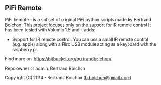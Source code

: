 PiFi Remote
-----------
PiFi Remote - is a subset of original PiFi python scripts made by Bertrand Boichon. 
This project focuses only on the support for IR remote control
It has been tested with Volumio 1.5 and it adds:

* Support for IR remote control.
  You can use a small IR remote control (e.g. apple) along with a Flirc USB module acting as a keyboard with the raspberry pi.


Find more on: https://bitbucket.org/bertrandboichon/

Repo owner or admin: Bertrand Boichon

Copyright (C) 2014 - Bertrand Boichon (b.boichon@gmail.com)
